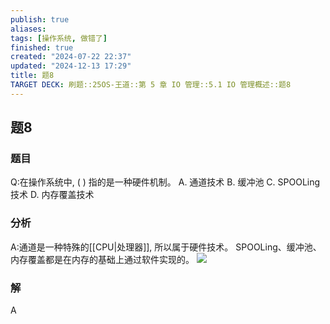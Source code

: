 ```yaml
---
publish: true
aliases: 
tags: [操作系统, 做错了]
finished: true
created: "2024-07-22 22:37"
updated: "2024-12-13 17:29"
title: 题8
TARGET DECK: 刷题::25OS-王道::第 5 章 IO 管理::5.1 IO 管理概述::题8
---
```

## 题8
### 题目
Q:在操作系统中, ( ) 指的是一种硬件机制。
A. 通道技术 
B. 缓冲池 
C. SPOOLing 技术 
D. 内存覆盖技术
### 分析
A:通道是一种特殊的[[CPU|处理器]], 所以属于硬件技术。
SPOOLing、缓冲池、内存覆盖都是在内存的基础上通过软件实现的。
![](https://img.hwenyi.tech/202408042011035.webp)
### 解
A
